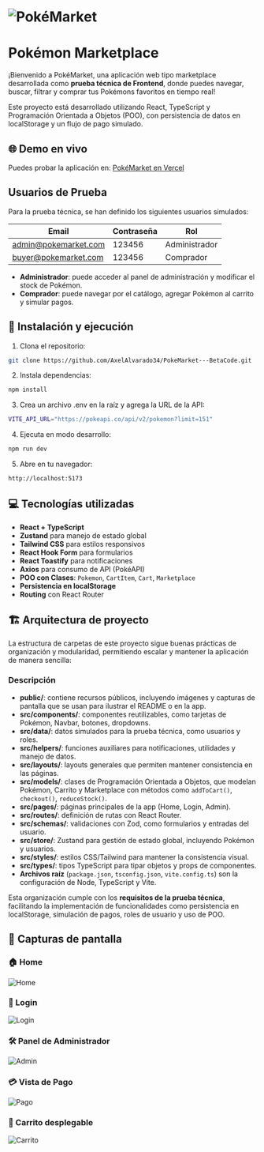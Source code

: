 # ![PokéMarket](public/pokeText.png)

# Pokémon Marketplace

¡Bienvenido a PokéMarket, una aplicación web tipo marketplace desarrollada como **prueba técnica de Frontend**, donde puedes navegar, buscar, filtrar y comprar tus Pokémons favoritos en tiempo real!

Este proyecto está desarrollado utilizando React, TypeScript y Programación Orientada a Objetos (POO), con persistencia de datos en localStorage y un flujo de pago simulado.



## 🌐 Demo en vivo

Puedes probar la aplicación en: [PokéMarket en Vercel](https://tu-proyecto.vercel.app)  

## Usuarios de Prueba

Para la prueba técnica, se han definido los siguientes usuarios simulados:

| Email                   | Contraseña | Rol       |
|-------------------------|------------|-----------|
| admin@pokemarket.com    | 123456     | Administrador |
| buyer@pokemarket.com    | 123456     | Comprador     |

- **Administrador**: puede acceder al panel de administración y modificar el stock de Pokémon.  
- **Comprador**: puede navegar por el catálogo, agregar Pokémon al carrito y simular pagos.


## 🚀 Instalación y ejecución

1. Clona el repositorio:

```bash
git clone https://github.com/AxelAlvarado34/PokeMarket---BetaCode.git
```

2. Instala dependencias:

```bash
npm install
```
3. Crea un archivo .env en la raíz y agrega la URL de la API:

```bash
VITE_API_URL="https://pokeapi.co/api/v2/pokemon?limit=151"
```
4. Ejecuta en modo desarrollo:

```bash
npm run dev
```
5. Abre en tu navegador:

```bash
http://localhost:5173
```

## 💻 Tecnologías utilizadas

- **React + TypeScript**  
- **Zustand** para manejo de estado global  
- **Tailwind CSS** para estilos responsivos  
- **React Hook Form** para formularios  
- **React Toastify** para notificaciones  
- **Axios** para consumo de API (PokéAPI)  
- **POO con Clases**: `Pokemon`, `CartItem`, `Cart`, `Marketplace`  
- **Persistencia en localStorage**  
- **Routing** con React Router  



## 🏗 Arquitectura de proyecto

La estructura de carpetas de este proyecto sigue buenas prácticas de organización y modularidad, permitiendo escalar y mantener la aplicación de manera sencilla:


### Descripción

- **public/**: contiene recursos públicos, incluyendo imágenes y capturas de pantalla que se usan para ilustrar el README o en la app.  
- **src/components/**: componentes reutilizables, como tarjetas de Pokémon, Navbar, botones, dropdowns.  
- **src/data/**: datos simulados para la prueba técnica, como usuarios y roles.  
- **src/helpers/**: funciones auxiliares para notificaciones, utilidades y manejo de datos.  
- **src/layouts/**: layouts generales que permiten mantener consistencia en las páginas.  
- **src/models/**: clases de Programación Orientada a Objetos, que modelan Pokémon, Carrito y Marketplace con métodos como `addToCart()`, `checkout()`, `reduceStock()`.  
- **src/pages/**: páginas principales de la app (Home, Login, Admin).  
- **src/routes/**: definición de rutas con React Router.  
- **src/schemas/**: validaciones con Zod, como formularios y entradas del usuario.  
- **src/store/**: Zustand para gestión de estado global, incluyendo Pokémon y usuarios.  
- **src/styles/**: estilos CSS/Tailwind para mantener la consistencia visual.  
- **src/types/**: tipos TypeScript para tipar objetos y props de componentes.  
- **Archivos raíz** (`package.json`, `tsconfig.json`, `vite.config.ts`) son la configuración de Node, TypeScript y Vite.

Esta organización cumple con los **requisitos de la prueba técnica**, facilitando la implementación de funcionalidades como persistencia en localStorage, simulación de pagos, roles de usuario y uso de POO.



## 📸 Capturas de pantalla

### 🏠 Home  
![Home](public/captures/home_capture.png)

### 🔐 Login  
![Login](public/captures/login_capture.png)

### 🛠 Panel de Administrador  
![Admin](public/captures/admin_capture.png)

### 💳 Vista de Pago  
![Pago](public/captures/cart_capture.png)

### 🛒 Carrito desplegable  
![Carrito](public/captures/cart_div_capture.png)
